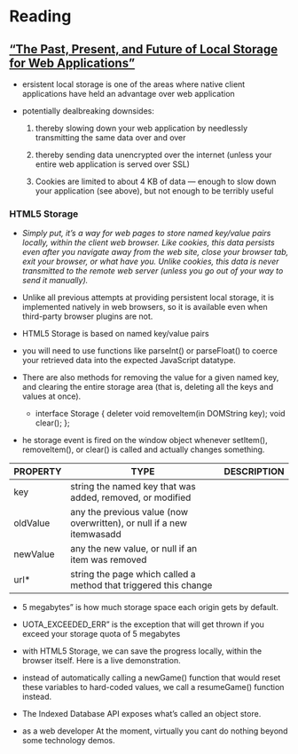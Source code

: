 # Reading
## [“The Past, Present, and Future of Local Storage for Web Applications”](http://diveinto.html5doctor.com/storage.html)


* ersistent local storage is one of the areas where native client applications have held an advantage over web application

* potentially dealbreaking downsides:
  1. thereby slowing down your web application by needlessly transmitting the same data over and over

  2. thereby sending data unencrypted over the internet (unless your entire web application is served over SSL)

  3. Cookies are limited to about 4 KB of data — enough to slow down your application (see above), but not enough to be terribly useful


### HTML5 Storage

- *Simply put, it’s a way for web pages to store named key/value pairs locally, within the client web browser. Like cookies, this data persists even after you navigate away from the web site, close your browser tab, exit your browser, or what have you. Unlike cookies, this data is never transmitted to the remote web server (unless you go out of your way to send it manually).*



- Unlike all previous attempts at providing persistent local storage, it is implemented natively in web browsers, so it is available even when third-party browser plugins are not.


- HTML5 Storage is based on named key/value pairs

- you will need to use functions like parseInt() or parseFloat() to coerce your retrieved data into the expected JavaScript datatype.


- There are also methods for removing the value for a given named key, and clearing the entire storage area (that is, deleting all the keys and values at once).

  - interface Storage {
  deleter void removeItem(in DOMString key);
  void clear();
};


- he storage event is fired on the window object whenever setItem(), removeItem(), or clear() is called and actually changes something.


|PROPERTY|	TYPE|	DESCRIPTION|
|--------|------|--------------|
|key	|string	the named key that was added, removed, or modified|
|oldValue|any	the previous value (now overwritten), or null if a new itemwasadd|
|newValue|	any	the new value, or null if an item was removed|
|url*|	string	the page which called a method that triggered this change|


* 5 megabytes” is how much storage space each origin gets by default.

* UOTA_EXCEEDED_ERR” is the exception that will get thrown if you exceed your storage quota of 5 megabytes

- with HTML5 Storage, we can save the progress locally, within the browser itself. Here is a live demonstration. 

- instead of automatically calling a newGame() function that would reset these variables to hard-coded values, we call a resumeGame() function instead.

- The Indexed Database API exposes what’s called an object store.

- as a web developer At the moment, virtually you cant do nothing beyond some technology demos.

